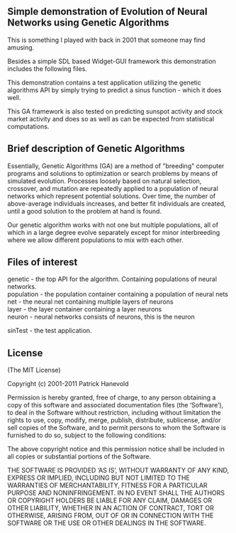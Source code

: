 
## Simple demonstration of Evolution of Neural Networks using Genetic Algorithms

This is something I played with back in 2001 that someone may find amusing.

Besides a simple SDL based Widget-GUI framework this demonstration includes
the following files.

This demonstration contains a test application utilizing the genetic
algorithms API by simply trying to predict a sinus function - which it does
well.

This GA framework is also tested on predicting sunspot activity and
stock market activity and does so as well as can be expected from statistical
computations.

## Brief description of Genetic Algorithms

Essentially, Genetic Algorithms (GA) are a method of "breeding" computer
programs and solutions to optimization or search problems by means of
simulated evolution. Processes loosely based on natural selection,
crossover, and mutation are repeatedly applied to a population of neural
networks which represent potential solutions. Over time, the number of
above-average individuals increases, and better fit individuals are created,
until a good solution to the problem at hand is found.

Our genetic algorithm works with not one but multiple populations, all of
which in a large degree evolve separately except for minor interbreeding
where we allow different populations to mix with each other.

## Files of interest

genetic    - the top API for the algorithm. Containing populations of neural networks.  
population - the population container containing a population of neural nets  
net        - the neural net containing multiple layers of neurons  
layer      - the layer container containing a layer neurons  
neuron     - neural networks consists of neurons, this is the neuron  

sinTest    - the test application.

## License

(The MIT License)

Copyright (c) 2001-2011 Patrick Hanevold

Permission is hereby granted, free of charge, to any person obtaining a copy of this software and associated documentation files (the ‘Software’), to deal in the Software without restriction, including without limitation the rights to use, copy, modify, merge, publish, distribute, sublicense, and/or sell copies of the Software, and to permit persons to whom the Software is furnished to do so, subject to the following conditions:

The above copyright notice and this permission notice shall be included in all copies or substantial portions of the Software.

THE SOFTWARE IS PROVIDED ‘AS IS’, WITHOUT WARRANTY OF ANY KIND, EXPRESS OR IMPLIED, INCLUDING BUT NOT LIMITED TO THE WARRANTIES OF MERCHANTABILITY, FITNESS FOR A PARTICULAR PURPOSE AND NONINFRINGEMENT. IN NO EVENT SHALL THE AUTHORS OR COPYRIGHT HOLDERS BE LIABLE FOR ANY CLAIM, DAMAGES OR OTHER LIABILITY, WHETHER IN AN ACTION OF CONTRACT, TORT OR OTHERWISE, ARISING FROM, OUT OF OR IN CONNECTION WITH THE SOFTWARE OR THE USE OR OTHER DEALINGS IN THE SOFTWARE.
